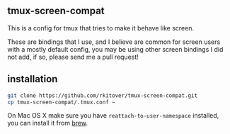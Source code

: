 ## tmux-screen-compat

This is a config for tmux that tries to make it behave like screen.

These are bindings that I use, and I believe are common for screen users with a
mostly default config, you may be using other screen bindings I did not add, if
so, please send me a pull request!

## installation

```bash
git clone https://github.com/rkitover/tmux-screen-compat.git
cp tmux-screen-compat/.tmux.conf ~
```

On Mac OS X make sure you have `reattach-to-user-namespace` installed, you can
install it from [brew](http://brew.sh).
